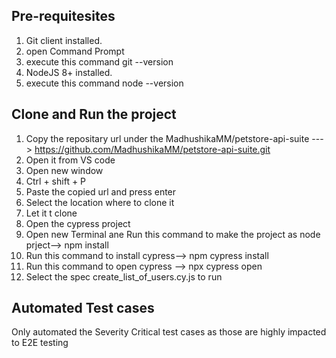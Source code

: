 Pre-requitesites
-----------------
1. Git client installed.
2. open Command Prompt
3. execute this command git --version
4. NodeJS 8+ installed.
5. execute this command node --version

Clone and Run the project
--------------------------
1. Copy the repositary url under the MadhushikaMM/petstore-api-suite ---> https://github.com/MadhushikaMM/petstore-api-suite.git
2. Open it from VS code
3. Open new window
6. Ctrl + shift + P
7. Paste the copied url and press enter
8. Select the location where to clone it
9. Let it t clone
10. Open the cypress project
11. Open new Terminal ane Run this command to make the project as node prject--> npm  install
12. Run this command to install cypress--> npm cypress install
13. Run this command to open cypress --> npx cypress open
14. Select the spec create_list_of_users.cy.js to run
 
Automated Test cases
--------------------

Only automated the Severity Critical test cases as those are highly impacted to E2E testing

